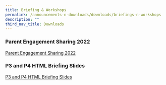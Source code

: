 ```yaml
---
title: Briefing & Workshops
permalink: /announcements-n-downloads/downloads/briefings-n-workshops
description: ""
third_nav_title: Downloads
---
```

### Parent Engagement Sharing 2022

[Parent Engagement Sharing 2022](/files/Parent%20Engagement%20Sharing%202022.pdf)

### P3 and P4 HTML Briefing Slides

[P3 and P4 HTML Briefing Slides](/files/P3%20and%20P4%20HMTL_Briefing%20Slides%20for%20parents.pdf)